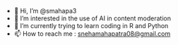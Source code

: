 - 👋 Hi, I’m @smahapa3
- 👀 I’m interested in the use of AI in content moderation
- 🌱 I’m currently trying to learn coding in R and Python
- 📫 How to reach me : snehamahapatra08@gmail.com

<!---
smahapa3/smahapa3 is a ✨ special ✨ repository because its `README.md` (this file) appears on your GitHub profile.
You can click the Preview link to take a look at your changes.
--->
